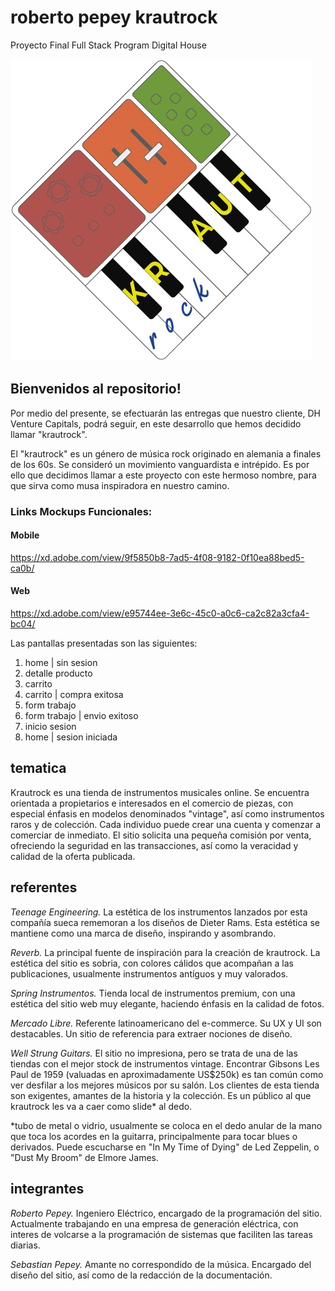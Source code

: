 # roberto pepey krautrock
Proyecto Final Full Stack Program Digital House

![Logo Krautrock](https://raw.githubusercontent.com/sebastian-pepey/roberto_pepey-krautrock/main/anexos/logo_krautrock_medium.jpg)

## Bienvenidos al repositorio!

Por medio del presente, se efectuarán las entregas que nuestro cliente, DH Venture Capitals, podrá seguir, en este desarrollo que hemos decidido llamar "krautrock".

El "krautrock" es un género de música rock originado en alemania a finales de los 60s. Se consideró un movimiento vanguardista e intrépido. Es por ello que decidimos llamar a este proyecto con este hermoso nombre, para que sirva como musa inspiradora en nuestro camino.

### Links Mockups Funcionales:

#### Mobile
https://xd.adobe.com/view/9f5850b8-7ad5-4f08-9182-0f10ea88bed5-ca0b/

#### Web
https://xd.adobe.com/view/e95744ee-3e6c-45c0-a0c6-ca2c82a3cfa4-bc04/

Las pantallas presentadas son las siguientes:

1. home | sin sesion
2. detalle producto
3. carrito
4. carrito | compra exitosa
5. form trabajo
6. form trabajo | envio exitoso
7. inicio sesion
8. home | sesion iniciada


## tematica
Krautrock es una tienda de instrumentos musicales online. Se encuentra orientada a propietarios e interesados en el comercio de piezas, con especial énfasis en modelos denominados "vintage", así como instrumentos raros y de colección.
Cada individuo puede crear una cuenta y comenzar a comerciar de inmediato. El sitio solicita una pequeña comisión por venta, ofreciendo la seguridad en las transacciones, así como la veracidad y calidad de la oferta publicada.

## referentes
*Teenage Engineering.* La estética de los instrumentos lanzados por esta compañía sueca rememoran a los diseños de Dieter Rams. Esta estética se mantiene como una marca de diseño, inspirando y asombrando.

*Reverb.* La principal fuente de inspiración para la creación de krautrock. La estética del sitio es sobria, con colores cálidos que acompañan a las publicaciones, usualmente instrumentos antíguos y muy valorados.

*Spring Instrumentos.* Tienda local de instrumentos premium, con una estética del sitio web muy elegante, haciendo énfasis en la calidad de fotos.

*Mercado Libre.* Referente latinoamericano del e-commerce. Su UX y UI son destacables. Un sitio de referencia para extraer nociones de diseño.

*Well Strung Guitars.* El sitio no impresiona, pero se trata de una de las tiendas con el mejor stock de instrumentos vintage. Encontrar Gibsons Les Paul de 1959 (valuadas en aproximadamente US$250k) es tan común como ver desfilar a los mejores músicos por su salón. Los clientes de esta tienda son exigentes, amantes de la historia y la colección. Es un público al que krautrock les va a caer como slide* al dedo.

*tubo de metal o vidrio, usualmente se coloca en el dedo anular de la mano que toca los acordes en la guitarra, principalmente para tocar blues o derivados. Puede escucharse en "In My Time of Dying" de Led Zeppelin, o "Dust My Broom" de Elmore James.

## integrantes
*Roberto Pepey.* Ingeniero Eléctrico, encargado de la programación del sitio. Actualmente trabajando en una empresa de generación eléctrica, con interes de volcarse a la programación de sistemas que faciliten las tareas diarias.

*Sebastian Pepey.* Amante no correspondido de la música. Encargado del diseño del sitio, así como de la redacción de la documentación.



